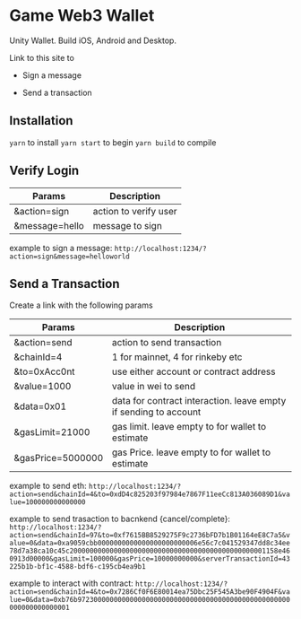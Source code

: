 # Game Web3 Wallet

Unity Wallet. Build iOS, Android and Desktop.

Link to this site to

- Sign a message

- Send a transaction

## Installation

`yarn` to install
`yarn start` to begin
`yarn build` to compile

## Verify Login

| Params          | Description           |
| --------------- | --------------------- |
| &action=sign    | action to verify user |
| &message=hello  | message to sign       |

example to sign a message: `http://localhost:1234/?action=sign&message=helloworld`

## Send a Transaction

Create a link with the following params

| Params            | Description                                                      |
| ----------------- | ---------------------------------------------------------------- |
| &action=send      | action to send transaction                                       |
| &chainId=4        | 1 for mainnet, 4 for rinkeby etc                                 |
| &to=0xAcc0nt      | use either account or contract address                           |
| &value=1000       | value in wei to send                                             |
| &data=0x01        | data for contract interaction. leave empty if sending to account |
| &gasLimit=21000   | gas limit. leave empty to for wallet to estimate                 |
| &gasPrice=5000000 | gas Price. leave empty to for wallet to estimate                 |

example to send eth: `http://localhost:1234/?action=send&chainId=4&to=0xdD4c825203f97984e7867F11eeCc813A036089D1&value=100000000000000`

example to send trasaction to bacnkend {cancel/complete}: `http://localhost:1234/?action=send&chainId=97&to=0xf7615BB8529275F9c2736bFD7b1B01164eE8C7a5&value=0&data=0xa9059cbb0000000000000000000000006e56c7c041529347dd8c34ee78d7a38ca10c45c2000000000000000000000000000000000000000000000001158e460913d00000&gasLimit=100000&gasPrice=10000000000&serverTransactionId=43225b1b-bf1c-4588-bdf6-c195cb4ea9b1`

example to interact with contract: `http://localhost:1234/?action=send&chainId=4&to=0x7286Cf0F6E80014ea75Dbc25F545A3be90F4904F&value=0&data=0xb76b97230000000000000000000000000000000000000000000000000000000000000001`

